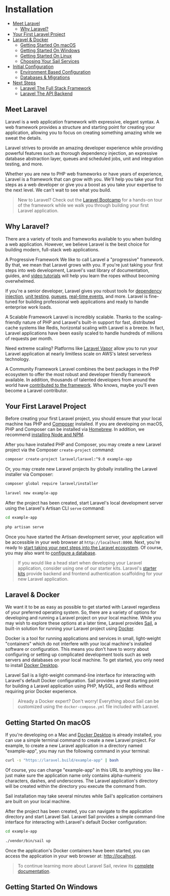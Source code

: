# Installation

- [Meet Laravel](https://laravel.com/docs/9.x/installation#meet-laravel)
  - [Why Laravel?](https://laravel.com/docs/9.x/installation#why-laravel)
- [Your First Laravel Project](https://laravel.com/docs/9.x/installation#your-first-laravel-project)
- [Laravel & Docker](https://laravel.com/docs/9.x/installation#laravel-and-docker)
  - [Getting Started On macOS](https://laravel.com/docs/9.x/installation#getting-started-on-macos)
  - [Getting Started On Windows](https://laravel.com/docs/9.x/installation#getting-started-on-windows)
  - [Getting Started On Linux](https://laravel.com/docs/9.x/installation#getting-started-on-linux)
  - [Choosing Your Sail Services](https://laravel.com/docs/9.x/installation#choosing-your-sail-services)
- [Initial Configuration](https://laravel.com/docs/9.x/installation#initial-configuration)
  - [Environment Based Configuration](https://laravel.com/docs/9.x/installation#environment-based-configuration)
  - [Databases & Migrations](https://laravel.com/docs/9.x/installation#databases-and-migrations)
- [Next Steps](https://laravel.com/docs/9.x/installation#next-steps)
  - [Laravel The Full Stack Framework](https://laravel.com/docs/9.x/installation#laravel-the-fullstack-framework)
  - [Laravel The API Backend](https://laravel.com/docs/9.x/installation#laravel-the-api-backend)

## Meet Laravel

Laravel is a web application framework with expressive, elegant syntax. A web framework provides a structure and starting point for creating your application, allowing you to focus on creating something amazing while we sweat the details.

Laravel strives to provide an amazing developer experience while providing powerful features such as thorough dependency injection, an expressive database abstraction layer, queues and scheduled jobs, unit and integration testing, and more.

Whether you are new to PHP web frameworks or have years of experience, Laravel is a framework that can grow with you. We'll help you take your first steps as a web developer or give you a boost as you take your expertise to the next level. We can't wait to see what you build.

> New to Laravel? Check out the [Laravel Bootcamp](https://bootcamp.laravel.com/) for a hands-on tour of the framework while we walk you through building your first Laravel application.

## Why Laravel?

There are a variety of tools and frameworks available to you when building a web application. However, we believe Laravel is the best choice for building modern, full-stack web applications.

A Progressive Framework
We like to call Laravel a "progressive" framework. By that, we mean that Laravel grows with you. If you're just taking your first steps into web development, Laravel's vast library of documentation, guides, and [video tutorials](https://laracasts.com/) will help you learn the ropes without becoming overwhelmed.

If you're a senior developer, Laravel gives you robust tools for [dependency injection](https://laravel.com/docs/9.x/container), [unit testing](https://laravel.com/docs/9.x/testing), [queues](https://laravel.com/docs/9.x/queues), [real-time events](https://laravel.com/docs/9.x/broadcasting), and more. Laravel is fine-tuned for building professional web applications and ready to handle enterprise work loads.

A Scalable Framework
Laravel is incredibly scalable. Thanks to the scaling-friendly nature of PHP and Laravel's built-in support for fast, distributed cache systems like Redis, horizontal scaling with Laravel is a breeze. In fact, Laravel applications have been easily scaled to handle hundreds of millions of requests per month.

Need extreme scaling? Platforms like [Laravel Vapor](https://vapor.laravel.com/) allow you to run your Laravel application at nearly limitless scale on AWS's latest serverless technology.

A Community Framework
Laravel combines the best packages in the PHP ecosystem to offer the most robust and developer friendly framework available. In addition, thousands of talented developers from around the world have [contributed to the framework](https://github.com/laravel/framework). Who knows, maybe you'll even become a Laravel contributor.

## Your First Laravel Project

Before creating your first Laravel project, you should ensure that your local machine has PHP and [Composer](https://getcomposer.org/) installed. If you are developing on macOS, PHP and Composer can be installed via [Homebrew](https://brew.sh/). In addition, we recommend [installing Node and NPM](https://nodejs.org/pt).

After you have installed PHP and Composer, you may create a new Laravel project via the Composer `create-project` command:

```bash
composer create-project laravel/laravel:^9.0 example-app
```

Or, you may create new Laravel projects by globally installing the Laravel installer via Composer:

```bash
composer global require laravel/installer
 
laravel new example-app
```

After the project has been created, start Laravel's local development server using the Laravel's Artisan CLI `serve` command:

```bash
cd example-app
 
php artisan serve
```

Once you have started the Artisan development server, your application will be accessible in your web browser at `http://localhost:8000`. Next, you're ready to [start taking your next steps into the Laravel ecosystem](https://laravel.com/docs/9.x/installation#next-steps). Of course, you may also want to [configure a database](https://laravel.com/docs/9.x/installation#databases-and-migrations).

> If you would like a head start when developing your Laravel application, consider using one of our starter kits. Laravel's [starter kits](https://laravel.com/docs/9.x/starter-kits) provide backend and frontend authentication scaffolding for your new Laravel application.

## Laravel & Docker

We want it to be as easy as possible to get started with Laravel regardless of your preferred operating system. So, there are a variety of options for developing and running a Laravel project on your local machine. While you may wish to explore these options at a later time, Laravel provides [Sail](https://laravel.com/docs/9.x/sail), a built-in solution for running your Laravel project using [Docker](https://www.docker.com/).

Docker is a tool for running applications and services in small, light-weight "containers" which do not interfere with your local machine's installed software or configuration. This means you don't have to worry about configuring or setting up complicated development tools such as web servers and databases on your local machine. To get started, you only need to install [Docker Desktop](https://www.docker.com/products/docker-desktop/).

Laravel Sail is a light-weight command-line interface for interacting with Laravel's default Docker configuration. Sail provides a great starting point for building a Laravel application using PHP, MySQL, and Redis without requiring prior Docker experience.

> Already a Docker expert? Don't worry! Everything about Sail can be customized using the `docker-compose.yml` file included with Laravel.

## Getting Started On macOS

If you're developing on a Mac and [Docker Desktop](https://www.docker.com/products/docker-desktop/) is already installed, you can use a simple terminal command to create a new Laravel project. For example, to create a new Laravel application in a directory named "example-app", you may run the following command in your terminal:

```bash
curl -s "https://laravel.build/example-app" | bash
```

Of course, you can change "example-app" in this URL to anything you like - just make sure the application name only contains alpha-numeric characters, dashes, and underscores. The Laravel application's directory will be created within the directory you execute the command from.

Sail installation may take several minutes while Sail's application containers are built on your local machine.

After the project has been created, you can navigate to the application directory and start Laravel Sail. Laravel Sail provides a simple command-line interface for interacting with Laravel's default Docker configuration:

```bash
cd example-app
 
./vendor/bin/sail up
```

Once the application's Docker containers have been started, you can access the application in your web browser at: [http://localhost](http://localhost).

> To continue learning more about Laravel Sail, review its [complete documentation](https://laravel.com/docs/9.x/sail).

## Getting Started On Windows